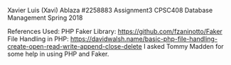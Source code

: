 Xavier Luis (Xavi) Ablaza
#2258883
Assignment3
CPSC408 Database Management Spring 2018

References Used:
PHP Faker Library: https://github.com/fzaninotto/Faker
File Handling in PHP: https://davidwalsh.name/basic-php-file-handling-create-open-read-write-append-close-delete
I asked Tommy Madden for some help in using PHP and Faker.
